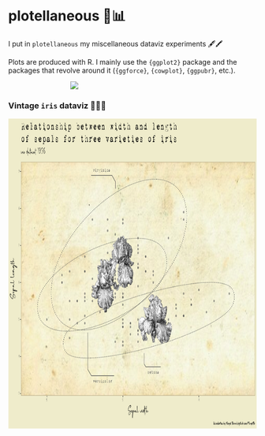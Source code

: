 
<!-- README.md is generated from README.Rmd. Please edit that file -->

# plotellaneous 🎨📊

<!-- badges: start -->

<!-- badges: end -->

I put in `plotellaneous` my miscellaneous dataviz experiments 🖋🖍

Plots are produced with R. I mainly use the `{ggplot2}` package and the
packages that revolve around it (`{ggforce}`, `{cowplot}`, `{ggpubr}`,
etc.).

<img src="plots/margotbrd_plot_sepal_wl.gif" width="50%" style="display: block; margin: auto;" />

### Vintage `iris` dataviz 🌸🌸🌸

<img src="plots/margotbrd_plot_sepal_wl.png" width="891px" height="630px" />
